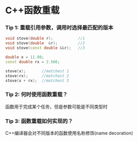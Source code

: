 # C++函数重载

### Tip 1: 重载引用参数，调用时选择最匹配的版本

```c++
void stove(double r);           //1
void stove(double  &r);         //2
void stove(const double &&r);   //3

double x = 11.98;
const double rx = 2.566;

stove(x);       //matchest 1
stove(rx);      //matchest 2
stove(x + rx);  //matchest 3
```

### Tip 2: 何时使用函数重载？
函数用于完成某个任务，但是参数可能是不同类型时

### Tip 3: 函数重载如何实现的？
C++编译器会对不同版本的函数使用名称修饰(name decoration)
